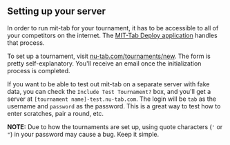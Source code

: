 Setting up your server
----------------------

In order to run mit-tab for your tournament, it has to be accessible to all of
your competitors on the internet. The
[MIT-Tab Deploy application](https://github.com/benmusch/mit-tab) handles that
process.

To set up a tournament, visit
[nu-tab.com/tournaments/new](http://nu-tab.com/tournaments/new). The form is
pretty self-explanatory. You'll receive an email once the initialization
process is completed.

If you want to be able to test out mit-tab on a separate server with fake data,
you can check the `Include Test Tournament?` box, and you'll get a server at
`[tournament name]-test.nu-tab.com`. The login will be `tab` as the username
and `password` as the password. This is a great way to test how to enter
scratches, pair a round, etc.

**NOTE:** Due to how the tournaments are set up, using quote characters
(`'` or `"`) in your password may cause a bug. Keep it simple.
